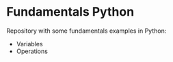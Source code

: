 # Fundamentals Python

Repository with some fundamentals examples in Python:

- Variables
- Operations




